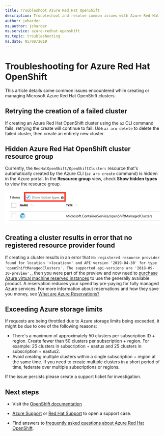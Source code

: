 ```yaml
---
title: Troubleshoot Azure Red Hat OpenShift
description: Troubleshoot and resolve common issues with Azure Red Hat OpenShift
author: joharder
ms.author: joharder
ms.service: azure-redhat-openshift
ms.topic: troubleshooting
ms.date: 05/08/2019
---
```


# Troubleshooting for Azure Red Hat OpenShift

This article details some common issues encountered while creating or managing Microsoft Azure Red Hat OpenShift clusters.

## Retrying the creation of a failed cluster

If creating an Azure Red Hat OpenShift cluster using the `az` CLI command fails, retrying the create will continue to fail.
Use `az aro delete` to delete the failed cluster, then create an entirely new cluster.

## Hidden Azure Red Hat OpenShift cluster resource group

Currently, the `RedHatOpenShift/OpenShiftClusters` resource that's automatically created by the Azure CLI (`az aro create` command) is hidden in the Azure portal. In the **Resource group** view, check **Show hidden types** to view the resource group.

![Screenshot of the hidden type checkbox in the portal](./media/aro-portal-hidden-type.png)

## Creating a cluster results in error that no registered resource provider found

If creating a cluster results in an error that `No registered resource provider found for location '<location>' and API version '2019-04-30' for type 'openShiftManagedClusters'. The supported api-versions are '2018-09-30-preview'.`, then you were part of the preview and now need to [purchase Azure virtual machine reserved instances](https://aka.ms/openshift/buy) to use the generally available product. A reservation reduces your spend by pre-paying for fully managed Azure services. For more information about reservations and how they save you money, see [What are Azure Reservations?](../cost-management-billing/reservations/save-compute-costs-reservations.md)

## Exceeding Azure storage limits

If requests are being throttled due to Azure storage limits being exceeded, it might be due to one of the following reasons:

- There's a maximum of approximately 50 clusters per subscription ID + region. Create fewer than 50 clusters per subscription + region. For example: 25 clusters in subscription + eastus and 25 clusters in subscription + eastus2.
- Avoid creating multiple clusters within a single subscription + region at the same time. If you need to create multiple clusters in a short period of time, federate over multiple subscriptions or regions.

If the issue persists please create a support ticket for investigation.

## Next steps

- Visit the [OpenShift documentation](https://docs.openshift.com/container-platform)

- [Azure Support](https://azure.microsoft.com/support/) or [Red Hat Support](https://support.redhat.com/) to open a support case.

- Find answers to [frequently asked questions about Azure Red Hat OpenShift](openshift-faq.yml).
